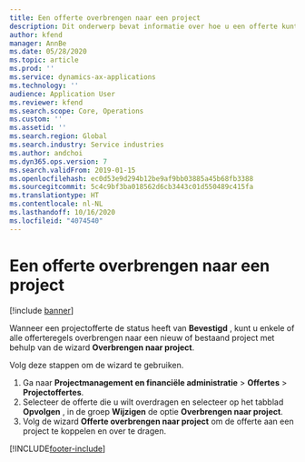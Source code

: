 ```yaml
---
title: Een offerte overbrengen naar een project
description: Dit onderwerp bevat informatie over hoe u een offerte kunt overbrengen naar een nieuw of bestaand project.
author: kfend
manager: AnnBe
ms.date: 05/28/2020
ms.topic: article
ms.prod: ''
ms.service: dynamics-ax-applications
ms.technology: ''
audience: Application User
ms.reviewer: kfend
ms.search.scope: Core, Operations
ms.custom: ''
ms.assetid: ''
ms.search.region: Global
ms.search.industry: Service industries
ms.author: andchoi
ms.dyn365.ops.version: 7
ms.search.validFrom: 2019-01-15
ms.openlocfilehash: ec0d53e9d294b12be9af9bb03885a45b68fb3388
ms.sourcegitcommit: 5c4c9bf3ba018562d6cb3443c01d550489c415fa
ms.translationtype: HT
ms.contentlocale: nl-NL
ms.lasthandoff: 10/16/2020
ms.locfileid: "4074540"
---
```

# <a name="transfer-a-quotation-to-a-project"></a>Een offerte overbrengen naar een project

[!include [banner](../includes/banner.md)]

Wanneer een projectofferte de status heeft van **Bevestigd** , kunt u enkele of alle offerteregels overbrengen naar een nieuw of bestaand project met behulp van de wizard **Overbrengen naar project**. 

Volg deze stappen om de wizard te gebruiken.

1. Ga naar **Projectmanagement en financiële administratie** > **Offertes** > **Projectoffertes**.
2. Selecteer de offerte die u wilt overdragen en selecteer op het tabblad **Opvolgen** , in de groep **Wijzigen** de optie **Overbrengen naar project**.
3. Volg de wizard **Offerte overbrengen naar project** om de offerte aan een project te koppelen en over te dragen.


[!INCLUDE[footer-include](../includes/footer-banner.md)]